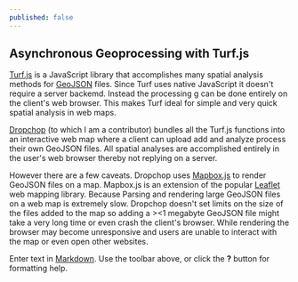 ```yaml
---
published: false
---
```


## Asynchronous Geoprocessing with Turf.js
[Turf.js](http://turfjs.com) is a JavaScript library that accomplishes many spatial analysis methods for [GeoJSON](http://GeoJSON.org) files. Since Turf uses native JavaScript it doesn't require a server backemd. Instead the processing g can be done entirely on the client's web browser. This makes Turf ideal for simple and very quick spatial analysis in web maps. 

[Dropchop](http://dropchop.io) (to which I am a contributor) bundles all the Turf.js functions into an interactive web map where a client can upload add and analyze process their own GeoJSON files. All spatial analyses are accomplished entirely in the user's web browser thereby not replying on a server. 

However there are a few caveats. Dropchop uses [Mapbox.js](http://github.com/Mapbox/Mapbox.js) to render GeoJSON files on a map. Mapbox.js is an extension of the popular [Leaflet](http://Leafletjs.com) web mapping library. Because Parsing and rendering large GeoJSON files on a web map is extremely slow. Dropchop doesn't set limits on the size of the files added to the map so adding a ><1 megabyte GeoJSON file might take a very long time or even crash the client's browser. While rendering the browser may become unresponsive and users are unable to interact with the map or even open other websites. 



Enter text in [Markdown](http://daringfireball.net/projects/markdown/). Use the toolbar above, or click the **?** button for formatting help.
